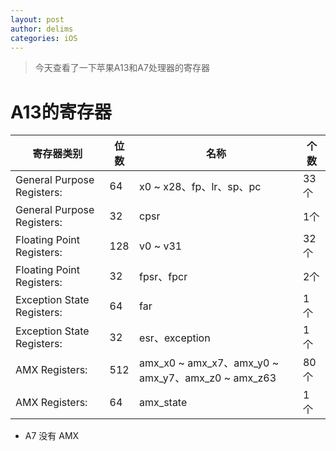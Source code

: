 ```yaml
---
layout: post
author: delims
categories: iOS
---
```


> 今天查看了一下苹果A13和A7处理器的寄存器

# A13的寄存器

| 寄存器类别 |  位数  | 名称 | 个数 |
| ---- | ---- | ---- | ---- | 
| General Purpose Registers: |  64 | x0 ~ x28、fp、lr、sp、pc | 33个 |
| General Purpose Registers: |  32 | cpsr | 1个 | 
| Floating Point Registers: |  128 | v0 ~ v31 | 32个 |
| Floating Point Registers: |  32 | fpsr、fpcr | 2个 |
| Exception State Registers: | 64 | far | 1 个 |
| Exception State Registers: | 32 | esr、exception | 1 个 |
| AMX Registers: |  512 | amx\_x0 ~ amx\_x7、amx\_y0 ~ amx\_y7、amx\_z0 ~ amx\_z63 | 80个 |
| AMX Registers: | 64 | amx_state | 1 个 |

- A7 没有 AMX